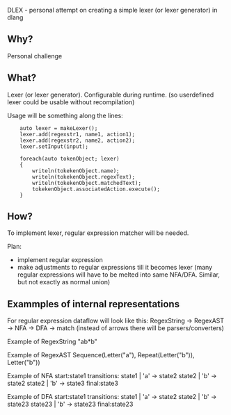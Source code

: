 DLEX - personal attempt on creating a simple lexer (or lexer generator) in dlang



Why?
----
Personal challenge



What?
----
Lexer (or lexer generator).
Configurable during runtime. (so userdefined lexer could be usable without recompilation)

Usage will be something along the lines:

        auto lexer = makeLexer();
        lexer.add(regexstr1, name1, action1);
        lexer.add(regexstr2, name2, action2);
        lexer.setInput(input);

        foreach(auto tokenObject; lexer)
        {
            writeln(tokekenObject.name);
            writeln(tokekenObject.regexText);
            writeln(tokekenObject.matchedText);
            tokekenObject.associatedAction.execute();
        }



How?
----
To implement lexer, regular expression matcher will be needed.

Plan:
- implement regular expression
- make adjustments to regular expressions till it becomes lexer
    (many regular expressions will have to be melted into same NFA/DFA. Similar, but not exactly as normal union)



Exammples of internal representations
----
For regular expression dataflow will look like this:
    RegexString -> RegexAST -> NFA -> DFA -> match
    (instead of arrows there will be parsers/converters)

Example of RegexString
    "ab*b"

Example of RegexAST
    Sequence(Letter("a"), Repeat(Letter("b")), Letter("b"))

Example of NFA
    start:state1
    transitions:
        state1 | 'a' -> state2
        state2 | 'b' -> state2
        state2 | 'b' -> state3
    final:state3

Example of DFA
    start:state1
    transitions:
        state1  | 'a' -> state2
        state2  | 'b' -> state23
        state23 | 'b' -> state23
    final:state23
